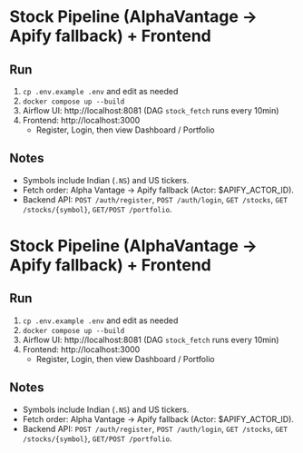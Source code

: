 # Stock Pipeline (AlphaVantage → Apify fallback) + Frontend

## Run
1) `cp .env.example .env` and edit as needed  
2) `docker compose up --build`  
3) Airflow UI: http://localhost:8081 (DAG `stock_fetch` runs every 10min)  
4) Frontend: http://localhost:3000  
   - Register, Login, then view Dashboard / Portfolio

## Notes
- Symbols include Indian (`.NS`) and US tickers.
- Fetch order: Alpha Vantage → Apify fallback (Actor: $APIFY_ACTOR_ID).
- Backend API: `POST /auth/register`, `POST /auth/login`, `GET /stocks`, `GET /stocks/{symbol}`, `GET/POST /portfolio`.

# Stock Pipeline (AlphaVantage → Apify fallback) + Frontend


## Run
1) `cp .env.example .env` and edit as needed  
2) `docker compose up --build`  
3) Airflow UI: http://localhost:8081 (DAG `stock_fetch` runs every 10min)  
4) Frontend: http://localhost:3000  
   - Register, Login, then view Dashboard / Portfolio
     

## Notes
- Symbols include Indian (`.NS`) and US tickers.
- Fetch order: Alpha Vantage → Apify fallback (Actor: $APIFY_ACTOR_ID).
- Backend API: `POST /auth/register`, `POST /auth/login`, `GET /stocks`, `GET /stocks/{symbol}`, `GET/POST /portfolio`.
